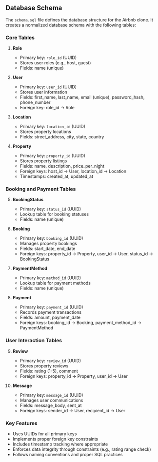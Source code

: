 ## Database Schema

The `schema.sql` file defines the database structure for the Airbnb clone. It creates a normalized database schema with the following tables:

### Core Tables

1. **Role**
   - Primary key: `role_id` (UUID)
   - Stores user roles (e.g., host, guest)
   - Fields: name (unique)

2. **User**
   - Primary key: `user_id` (UUID)
   - Stores user information
   - Fields: first_name, last_name, email (unique), password_hash, phone_number
   - Foreign key: role_id → Role

3. **Location**
   - Primary key: `location_id` (UUID)
   - Stores property locations
   - Fields: street_address, city, state, country

4. **Property**
   - Primary key: `property_id` (UUID)
   - Stores property listings
   - Fields: name, description, price_per_night
   - Foreign keys: host_id → User, location_id → Location
   - Timestamps: created_at, updated_at

### Booking and Payment Tables

5. **BookingStatus**
   - Primary key: `status_id` (UUID)
   - Lookup table for booking statuses
   - Fields: name (unique)

6. **Booking**
   - Primary key: `booking_id` (UUID)
   - Manages property bookings
   - Fields: start_date, end_date
   - Foreign keys: property_id → Property, user_id → User, status_id → BookingStatus

7. **PaymentMethod**
   - Primary key: `method_id` (UUID)
   - Lookup table for payment methods
   - Fields: name (unique)

8. **Payment**
   - Primary key: `payment_id` (UUID)
   - Records payment transactions
   - Fields: amount, payment_date
   - Foreign keys: booking_id → Booking, payment_method_id → PaymentMethod

### User Interaction Tables

9. **Review**
   - Primary key: `review_id` (UUID)
   - Stores property reviews
   - Fields: rating (1-5), comment
   - Foreign keys: property_id → Property, user_id → User

10. **Message**
    - Primary key: `message_id` (UUID)
    - Manages user communications
    - Fields: message_body, sent_at
    - Foreign keys: sender_id → User, recipient_id → User

### Key Features

- Uses UUIDs for all primary keys
- Implements proper foreign key constraints
- Includes timestamp tracking where appropriate
- Enforces data integrity through constraints (e.g., rating range check)
- Follows naming conventions and proper SQL practices
